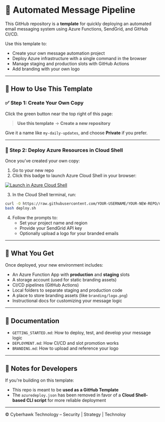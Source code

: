 # 🚀 Automated Message Pipeline

This GitHub repository is a **template** for quickly deploying an automated email messaging system using Azure Functions, SendGrid, and GitHub CI/CD.

Use this template to:
- Create your own message automation project
- Deploy Azure infrastructure with a single command in the browser
- Manage staging and production slots with GitHub Actions
- Add branding with your own logo

---

## 🧭 How to Use This Template

### ✅ Step 1: Create Your Own Copy

Click the green button near the top right of this page:
> **Use this template** → **Create a new repository**

Give it a name like `my-daily-updates`, and choose **Private** if you prefer.

---

### 🚀 Step 2: Deploy Azure Resources in Cloud Shell

Once you’ve created your own copy:

1. Go to your new repo
2. Click this badge to launch Azure Cloud Shell in your browser:

[![Launch in Azure Cloud Shell](https://shell.azure.com/images/launchcloudshell.svg)](https://shell.azure.com)

3. In the Cloud Shell terminal, run:
```bash
curl -O https://raw.githubusercontent.com/YOUR-USERNAME/YOUR-NEW-REPO/main/scripts/deploy.sh
bash deploy.sh
```

4. Follow the prompts to:
   - Set your project name and region
   - Provide your SendGrid API key
   - Optionally upload a logo for your branded emails

---

## 📁 What You Get

Once deployed, your new environment includes:
- An Azure Function App with **production** and **staging** slots
- A storage account (used for static branding assets)
- CI/CD pipelines (GitHub Actions)
- Local folders to separate staging and production code
- A place to store branding assets (like `branding/logo.png`)
- Instructional docs for customizing your message logic

---

## 📖 Documentation

- `GETTING_STARTED.md`: How to deploy, test, and develop your message logic
- `DEPLOYMENT.md`: How CI/CD and slot promotion works
- `BRANDING.md`: How to upload and reference your logo

---

## 🧠 Notes for Developers

If you're building on this template:
- This repo is meant to be **used as a GitHub Template**
- The `azuredeploy.json` has been removed in favor of a **Cloud Shell-based CLI script** for more reliable deployment

---

© Cyberhawk Technology – Security | Strategy | Technoloy
